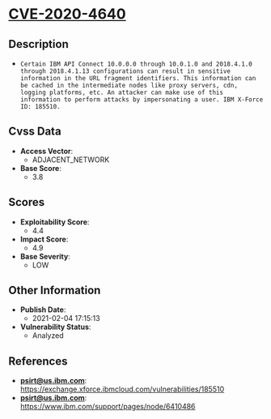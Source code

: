 
# [CVE-2020-4640](https://cve.mitre.org/cgi-bin/cvename.cgi?name=CVE-2020-4640)

## Description

- `Certain IBM API Connect 10.0.0.0 through 10.0.1.0 and 2018.4.1.0 through 2018.4.1.13 configurations can result in sensitive information in the URL fragment identifiers. This information can be cached in the intermediate nodes like proxy servers, cdn, logging platforms, etc. An attacker can make use of this information to perform attacks by impersonating a user. IBM X-Force ID: 185510.`

## Cvss Data

- **Access Vector**:
  - ADJACENT_NETWORK
- **Base Score**:
  - 3.8

## Scores

- **Exploitability Score**:
  - 4.4
- **Impact Score**:
  - 4.9
- **Base Severity**:
  - LOW

## Other Information

- **Publish Date**:
  - 2021-02-04 17:15:13
- **Vulnerability Status**:
  - Analyzed

## References

- **psirt@us.ibm.com**: https://exchange.xforce.ibmcloud.com/vulnerabilities/185510
- **psirt@us.ibm.com**: https://www.ibm.com/support/pages/node/6410486
